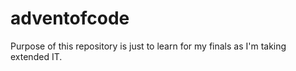 # adventofcode

Purpose of this repository is just to learn for my finals as I'm taking extended IT. 